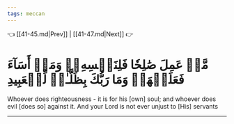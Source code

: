 ```yaml
---
tags: meccan
---
```


👈 [[41-45.md|Prev]] | [[41-47.md|Next]] 👉

# مَّنۡ عَمِلَ صَٰلِحٗا فَلِنَفۡسِهِۦۖ وَمَنۡ أَسَآءَ فَعَلَيۡهَاۗ وَمَا رَبُّكَ بِظَلَّـٰمٖ لِّلۡعَبِيدِ

Whoever does righteousness - it is for his [own] soul; and whoever does evil [does so] against it. And your Lord is not ever unjust to [His] servants

---

